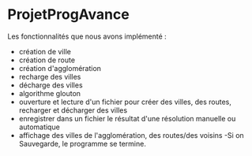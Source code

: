 # ProjetProgAvance
Les fonctionnalités que nous avons implémenté : 
- création de ville
- création de route
- création d'agglomération
- recharge des villes
- décharge des villes
- algorithme glouton
- ouverture et lecture d'un fichier pour créer des villes, des routes, recharger et décharger des villes
- enregistrer dans un fichier le résultat d'une résolution manuelle ou automatique
- affichage des villes de l'agglomération, des routes/des voisins
-Si on Sauvegarde, le programme se termine.